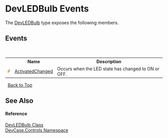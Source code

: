 # DevLEDBulb Events
 

The <a href="T_DevCase_Controls_DevLEDBulb">DevLEDBulb</a> type exposes the following members.


## Events
&nbsp;<table><tr><th></th><th>Name</th><th>Description</th></tr><tr><td>![Public event](media/pubevent.gif "Public event")</td><td><a href="E_DevCase_Controls_DevLEDBulb_ActivatedChanged">ActivatedChanged</a></td><td>
Occurs when the LED state has changed to ON or OFF.</td></tr></table>&nbsp;
<a href="#devledbulb-events">Back to Top</a>

## See Also


#### Reference
<a href="T_DevCase_Controls_DevLEDBulb">DevLEDBulb Class</a><br /><a href="N_DevCase_Controls">DevCase.Controls Namespace</a><br />